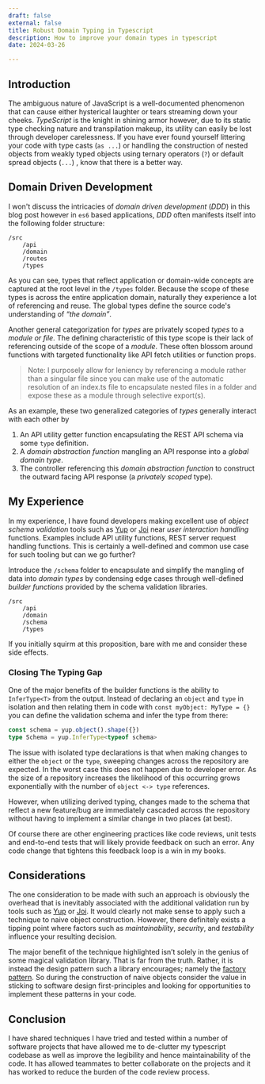 ```yaml
---
draft: false
external: false
title: Robust Domain Typing in Typescript
description: How to improve your domain types in typescript
date: 2024-03-26

---
```


## Introduction

The ambiguous nature of JavaScript is a well-documented phenomenon that can cause either hysterical laughter or tears streaming down your cheeks. *TypeScript* is the knight in shining armor however, due to its static type checking nature and transpilation makeup, its utility can easily be lost through developer carelessness. If you have ever found yourself littering your code with type casts (`as ...`)  or handling the construction of nested objects from weakly typed objects using ternary operators (`?`) or default spread objects (`...`) , know that there is a better way.

## Domain Driven Development

I won't discuss the intricacies of *domain driven development* (*DDD*) in this blog post however in `es6` based applications, *DDD* often manifests itself into the following folder structure:

```
/src
    /api
    /domain
    /routes
    /types
```

As you can see, types that reflect application or domain-wide concepts are captured at the root level in the `/types` folder. Because the scope of these types is across the entire application domain, naturally they experience a lot of referencing and reuse. The global types define the source code's understanding of _“the domain”_.

Another general categorization for *types* are privately scoped *types* to a *module or file*. The defining characteristic of this type scope is their lack of referencing outside of the scope of a *module*. These often blossom around functions with targeted functionality like API fetch utilities or function props.

> Note: I purposely allow for leniency by referencing a module rather than a singular file since you can make use of the automatic resolution of an index.ts file to encapsulate nested files in a folder and expose these as a module through selective export(s).

As an example, these two generalized categories of *types* generally interact with each other by

1. An API utility getter function encapsulating the REST API schema via some `type` definition.
2. A *domain abstraction function* mangling an API response into a *global domain type*.
3. The controller referencing this *domain abstraction function* to construct the outward facing API response (a *privately scoped* type).

## My Experience

In my experience, I have found developers making excellent use of *object schema validation* tools such as [Yup](https://github.com/jquense/yup) or [Joi](https://joi.dev/) near *user interaction handling* functions. Examples include API utility functions, REST server request handling functions. This is certainly a well-defined and common use case for such tooling but can we go further?

Introduce the `/schema` folder to encapsulate and simplify the mangling of data into *domain types* by condensing edge cases through well-defined *builder functions* provided by the schema validation libraries.

```
/src
    /api
    /domain
    /schema
    /types
```

If you initially squirm at this proposition, bare with me and consider these side effects.

### Closing The Typing Gap

One of the major benefits of the builder functions is the ability to `InferType<T>` from the output. Instead of declaring an `object` and `type` in isolation and then relating them in code with `const myObject: MyType = {}` you can define the validation schema and infer the type from there:

```ts
const schema = yup.object().shape({})
type Schema = yup.InferType<typeof schema>
```

The issue with isolated type declarations is that when making changes to either the `object` or the `type`, sweeping changes across the repository are expected. In the worst case this does not happen due to developer error. As the size of a repository increases the likelihood of this occurring grows exponentially with the number of `object <-> type` references.

However, when utilizing derived typing, changes made to the schema that reflect a new feature/bug are immediately cascaded across the repository without having to implement a similar change in two places (at best).

Of course there are other engineering practices like code reviews, unit tests and end-to-end tests that will likely provide feedback on such an error. Any code change that tightens this feedback loop is a win in my books.

## Considerations

The one consideration to be made with such an approach is obviously the overhead that is inevitably associated with the additional validation run by tools such as [Yup](https://github.com/jquense/yup) or [Joi](https://joi.dev/). It would clearly not make sense to apply such a technique to naive object construction. However, there definitely exists a tipping point where factors such as *maintainability*, *security*, and *testability* influence your resulting decision.

The major benefit of the technique highlighted isn’t solely in the genius of some magical validation library.  That is far from the truth. Rather, it is instead the design pattern such a library encourages; namely the [factory pattern](https://en.wikipedia.org/wiki/Factory_method_pattern). So during the construction of naive objects consider the value in sticking to software design first-principles and looking for opportunities to implement these patterns in your code.

## Conclusion

I have shared techniques I have tried and tested within a number of software projects that have allowed me to de-clutter my typescript codebase as well as improve the legibility and hence maintainability of the code. It has allowed teammates to better collaborate on the projects and it has worked to reduce the burden of the code review process.